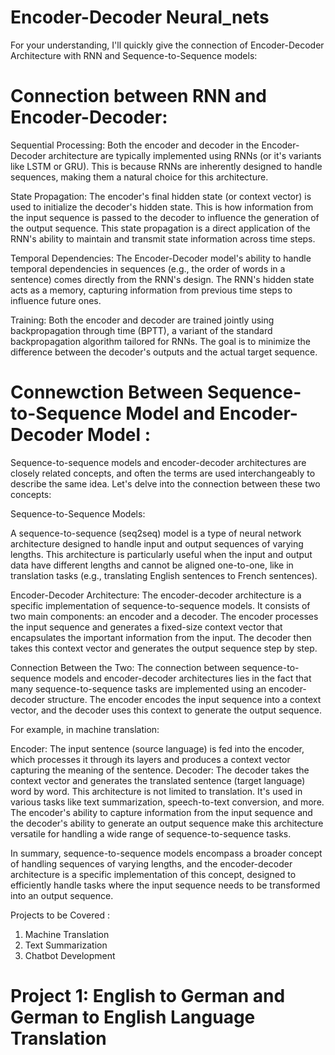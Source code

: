 # Encoder-Decoder Neural_nets

For your understanding, I'll quickly give the connection of Encoder-Decoder Architecture with RNN and Sequence-to-Sequence models:

# Connection between RNN and Encoder-Decoder:

Sequential Processing: Both the encoder and decoder in the Encoder-Decoder architecture are typically implemented using RNNs (or it's variants like LSTM or GRU). This is because RNNs are inherently designed to handle sequences, making them a natural choice for this architecture.

State Propagation: The encoder's final hidden state (or context vector) is used to initialize the decoder's hidden state. This is how information from the input sequence is passed to the decoder to influence the generation of the output sequence. This state propagation is a direct application of the RNN's ability to maintain and transmit state information across time steps.

Temporal Dependencies: The Encoder-Decoder model's ability to handle temporal dependencies in sequences (e.g., the order of words in a sentence) comes directly from the RNN's design. The RNN's hidden state acts as a memory, capturing information from previous time steps to influence future ones.

Training: Both the encoder and decoder are trained jointly using backpropagation through time (BPTT), a variant of the standard backpropagation algorithm tailored for RNNs. The goal is to minimize the difference between the decoder's outputs and the actual target sequence.



# Connewction Between Sequence-to-Sequence Model and Encoder-Decoder Model :

Sequence-to-sequence models and encoder-decoder architectures are closely related concepts, and often the terms are used interchangeably to describe the same idea. Let's delve into the connection between these two concepts:

Sequence-to-Sequence Models:

A sequence-to-sequence (seq2seq) model is a type of neural network architecture designed to handle input and output sequences of varying lengths. This architecture is particularly useful when the input and output data have different lengths and cannot be aligned one-to-one, like in translation tasks (e.g., translating English sentences to French sentences).


Encoder-Decoder Architecture:
The encoder-decoder architecture is a specific implementation of sequence-to-sequence models. It consists of two main components: an encoder and a decoder. The encoder processes the input sequence and generates a fixed-size context vector that encapsulates the important information from the input. The decoder then takes this context vector and generates the output sequence step by step.

Connection Between the Two:
The connection between sequence-to-sequence models and encoder-decoder architectures lies in the fact that many sequence-to-sequence tasks are implemented using an encoder-decoder structure. The encoder encodes the input sequence into a context vector, and the decoder uses this context to generate the output sequence.

For example, in machine translation:

Encoder: The input sentence (source language) is fed into the encoder, which processes it through its layers and produces a context vector capturing the meaning of the sentence.
Decoder: The decoder takes the context vector and generates the translated sentence (target language) word by word.
This architecture is not limited to translation. It's used in various tasks like text summarization, speech-to-text conversion, and more. The encoder's ability to capture information from the input sequence and the decoder's ability to generate an output sequence make this architecture versatile for handling a wide range of sequence-to-sequence tasks.

In summary, sequence-to-sequence models encompass a broader concept of handling sequences of varying lengths, and the encoder-decoder architecture is a specific implementation of this concept, designed to efficiently handle tasks where the input sequence needs to be transformed into an output sequence.



Projects to be Covered :

1. Machine Translation
2. Text Summarization
3. Chatbot Development


# Project 1: English to German and German to English Language Translation

